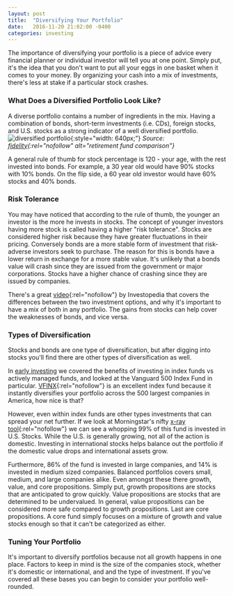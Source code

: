 ```yaml
---
layout: post
title:  "Diversifying Your Portfolio"
date:   2016-11-20 21:02:00 -0400
categories: investing
---
```

The importance of diversifying your portfolio is a piece of advice every financial planner or individual investor will tell you at one point. Simply put, it's the idea that you don't want to put all your eggs in one basket when it comes to your money. By organizing your cash into a mix of investments, there's less at stake if a particular stock crashes.

### What Does a Diversified Portfolio Look Like?
A diverse portfolio contains a number of ingredients in the mix. Having a combination of bonds, short-term investments (i.e. CDs), foreign stocks, and U.S. stocks as a strong indicator of a well diversified portfolio.
![diversified portfolio](/assets/blog/portfolio_balances.png){:style="width: 640px;"}
*Source: [fidelity](https://www.fidelity.com/viewpoints/guide-to-diversification){:rel="nofollow" alt="retirement fund comparison"}*

A general rule of thumb for stock percentage is 120 - your age, with the rest invested into bonds. For example, a 30 year old would have 90% stocks with 10% bonds. On the flip side, a 60 year old investor would have 60% stocks and 40% bonds.

### Risk Tolerance
You may have noticed that according to the rule of thumb, the younger an investor is the more he invests in stocks. The concept of younger investors having more stock is called having a higher "risk tolerance". Stocks are considered higher risk because they have greater fluctuations in their pricing. Conversely bonds are a more stable form of investment that risk-adverse investors seek to purchase. The reason for this is bonds have a lower return in exchange for a more stable value. It's unlikely that a bonds value will crash since they are issued from the government or major corporations. Stocks have a higher chance of crashing since they are issued by companies.

There's a great [video](http://www.investopedia.com/video/play/stocks-versus-bonds/){:rel="nofollow"} by Investopedia that covers the differences between the two investment options, and why it's important to have a mix of both in any portfolio. The gains from stocks can help cover the weaknesses of bonds, and vice versa.

### Types of Diversification
Stocks and bonds are one type of diversification, but after digging into stocks you'll find there are other types of diversification as well.

In [early investing][early-investing] we covered the benefits of investing in index funds vs actively managed funds, and looked at the Vanguard 500 Index Fund in particular. [VFINX](http://performance.morningstar.com/fund/performance-return.action?t=VFINX){:rel="nofollow"} is an excellent index fund because it instantly diversifies your portfolio across the 500 largest companies in America, how nice is that?

However, even within index funds are other types investments that can spread your net further. If we look at Morningstar's nifty [x-ray tool](http://portfolio.morningstar.com/Rtport/Free/InstantXRayDEntry.aspx?ChangeMode=P&entrynum=10&productcode=){:rel="nofollow"} we can see a whopping 99% of this fund is invested in U.S. Stocks. While the U.S. is generally growing, not all of the action is domestic. Investing in international stocks helps balance out the portfolio if the domestic value drops and international assets grow.

Furthermore, 86% of the fund is invested in large companies, and 14% is invested in medium sized companies. Balanced portfolios covers small, medium, and large companies alike. Even amongst these there growth, value, and core propositions. Simply put, growth propositions are stocks that are anticipated to grow quickly. Value propositions are stocks that are determined to be undervalued. In general, value propositions can be considered more safe compared to growth propositions. Last are core propositions. A core fund simply focuses on a mixture of growth and value stocks enough so that it can't be categorized as either.

### Tuning Your Portfolio
It's important to diversify portfolios because not all growth happens in one place. Factors to keep in mind is the size of the companies stock, whether it's domestic or international, and and the type of investment. If you've covered all these bases you can begin to consider your portfolio well-rounded.

[early-investing]: http://brunchbucks.com/investment/2016/11/01/early-investing/
